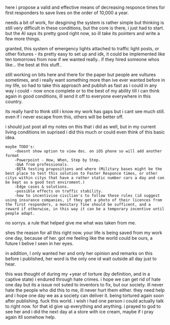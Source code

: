 here i propose a valid and effective means of decreasing responce times for first responders to save lives on the order of 10,000 a year. 

needs a bit of work, for desgining the system is rather simple but thinking is still very difficult in these conditions, but the core is there, i just had to start.  but the AI says its pretty good right now, so ill take its pointers and write a few more things.  

granted, this system of emergency lights attached to traffic light posts, or other fixtures - its pretty easy to set up and idk, it could be implemented like ten tomorrows from now if we wanted really.. if they hired someone whos like... the best at this stuff..

still working on bits here and there for the paper but people are vultures sometimes, and i really want something more than ive ever wanted before in my life, so had to take this approach and publish as fast as i could in any way i could - now  once complete or to the best of my ability till i can think again in good conditions, ill send it off to everyone everywhere in this country.

its really hard to think still i know my work has gaps but i cant see much still. even if i never escape from this, others will be better off. 


i should just post all my notes on this that i did as well, but in my current living conditions im suprised i did this much or could even think of this basic idea.

    maybe TODO's:
        -doesnt show option to view doc. on iOS phone so will add another format 
        -Powerpoint - How, When, Step by Step.
        -Q&A from professionals.
        -BETA testing propositions and where (Military bases might be the best place to test this solution to Faster Responce times, or other citys within citys that have a rather static number cars a day and can be kept as a good test enviroment.)
        -Edge cases & solutions.
        -possible effects on traffic stability.
        -how to incentivise civilian's to follow these rules (id suggest using insurance companies, if they get a photo of their licences from the first responders, a monitary fine should be sufficent, and a reward if otherwise, in this way it can be a temporary incentive until people adapt.

no sorrys.  a rule that helped give me what was taken from me. 

shes the reason for all this right now. your life is being saved from my work one day, because of her. got me feeling like the world could be ours, a future I belive I seen in her eyes.

in addition, I only wanted her and only her opinion and remarks on this before i published, her word is the only one id wait outside all day just to hear. 

this was thought of during my +year of torture (by definition, and in a captive state) i endured through hate crimes. i hope we can get rid of hate one day but its a issue not suted to inventors to fix, but our society. ill never hate the people who did this to me, ill never hurt them either. they need help and i hope one day we as a society can deliver it. 
being tortured again soon after publishing. fuck this world. i wish i had one person i could actually talk to right now. for that id give up everything and anything. i prayed to god to see her and i did the next day at a store with ice cream, maybe if i pray again itll somehow help. 
